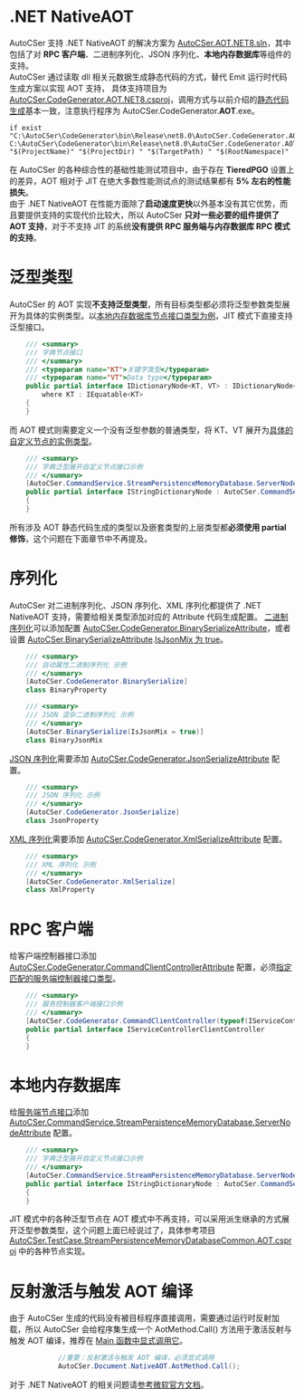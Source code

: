 ﻿# .NET NativeAOT
AutoCSer 支持 .NET NativeAOT 的解决方案为 [AutoCSer.AOT.NET8.sln](https://github.com/AutoCSer/AutoCSer2/blob/main/AutoCSer.AOT.NET8.sln)，其中包括了对 **RPC 客户端**、二进制序列化、JSON 序列化、**本地内存数据库**等组件的支持。  
AutoCSer 通过读取 dll 相关元数据生成静态代码的方式，替代 Emit 运行时代码生成方案以实现 AOT 支持， 具体支持项目为 [AutoCSer.CodeGenerator.AOT.NET8.csproj](https://github.com/AutoCSer/AutoCSer2/tree/main/AutoCSer/CodeGenerator)，调用方式与以前介绍的[静态代码生成](https://github.com/AutoCSer/AutoCSer2/blob/main/Document/05.CodeGenerator/05.CodeGenerator.Eng.md)基本一致，注意执行程序为 AutoCSer.CodeGenerator.**AOT**.exe。
``` text
if exist "C:\AutoCSer\CodeGenerator\bin\Release\net8.0\AutoCSer.CodeGenerator.AOT.exe" C:\AutoCSer\CodeGenerator\bin\Release\net8.0\AutoCSer.CodeGenerator.AOT.exe "$(ProjectName)" "$(ProjectDir) " "$(TargetPath) " "$(RootNamespace)"
```
在 AutoCSer 的各种综合性的基础性能测试项目中，由于存在 **TieredPGO** 设置上的差异，AOT 相对于 JIT 在绝大多数性能测试点的测试结果都有 **5% 左右的性能损失**。  
由于 .NET NativeAOT 在性能方面除了**启动速度更快**以外基本没有其它优势，而且要提供支持的实现代价比较大，所以 AutoCSer **只对一些必要的组件提供了 AOT 支持**，对于不支持 JIT 的系统**没有提供 RPC 服务端与内存数据库 RPC 模式的支持**。
# 泛型类型
AutoCSer 的 AOT 实现**不支持泛型类型**，所有目标类型都必须将泛型参数类型展开为具体的实例类型。以[本地内存数据库节点接口类型为例](https://github.com/AutoCSer/AutoCSer2/blob/main/Application/StreamPersistenceMemoryDatabase/Node/IDictionaryNode.cs)，JIT 模式下直接支持泛型接口。
``` csharp
    /// <summary>
    /// 字典节点接口
    /// </summary>
    /// <typeparam name="KT">关键字类型</typeparam>
    /// <typeparam name="VT">Data type</typeparam>
    public partial interface IDictionaryNode<KT, VT> : IDictionaryNode<KT, VT, KeyValue<KT, VT>>
        where KT : IEquatable<KT>
    {
    }
```
而 AOT 模式则需要定义一个没有泛型参数的普通类型，将 KT、VT 展开为[具体的自定义节点的实例类型](https://github.com/AutoCSer/AutoCSer2/blob/main/Document/12.NativeAOT/MemoryDatabaseLocalService/IStringDictionaryNode.cs)。
``` csharp
    /// <summary>
    /// 字典泛型展开自定义节点接口示例
    /// </summary>
    [AutoCSer.CommandService.StreamPersistenceMemoryDatabase.ServerNode]
    public partial interface IStringDictionaryNode : AutoCSer.CommandService.StreamPersistenceMemoryDatabase.IDictionaryNode<string, string>
    {
    }
```
所有涉及 AOT 静态代码生成的类型以及嵌套类型的上层类型都**必须使用 partial 修饰**，这个问题在下面章节中不再提及。
# 序列化
AutoCSer 对二进制序列化、JSON 序列化、XML 序列化都提供了 .NET NativeAOT 支持，需要给相关类型添加对应的 Attribute 代码生成配置。
[二进制序列化](https://github.com/AutoCSer/AutoCSer2/blob/main/Document/12.NativeAOT/DataSerialize/BinaryProperty.cs)可以添加配置 [AutoCSer.CodeGenerator.BinarySerializeAttribute](https://github.com/AutoCSer/AutoCSer2/blob/main/AutoCSer/BinarySerialize/CodeGenerator/BinarySerializeAttribute.cs)，或者设置 [AutoCSer.BinarySerializeAttribute](https://github.com/AutoCSer/AutoCSer2/blob/main/AutoCSer/BinarySerialize/BinarySerializeAttribute.cs).[IsJsonMix 为 true](https://github.com/AutoCSer/AutoCSer2/blob/main/Document/12.NativeAOT/DataSerialize/BinaryJsonMix.cs)。
``` csharp
    /// <summary>
    /// 自动属性二进制序列化 示例
    /// </summary>
    [AutoCSer.CodeGenerator.BinarySerialize]
    class BinaryProperty
```
``` csharp
    /// <summary>
    /// JSON 混杂二进制序列化 示例
    /// </summary>
    [AutoCSer.BinarySerialize(IsJsonMix = true)]
    class BinaryJsonMix
```
[JSON 序列化](https://github.com/AutoCSer/AutoCSer2/blob/main/Document/12.NativeAOT/DataSerialize/JsonProperty.cs)需要添加 [AutoCSer.CodeGenerator.JsonSerializeAttribute](https://github.com/AutoCSer/AutoCSer2/blob/main/AutoCSer/Json/CodeGenerator/JsonSerializeAttribute.cs) 配置。
``` csharp
    /// <summary>
    /// JSON 序列化 示例
    /// </summary>
    [AutoCSer.CodeGenerator.JsonSerialize]
    class JsonProperty
```
[XML 序列化](https://github.com/AutoCSer/AutoCSer2/blob/main/Document/12.NativeAOT/DataSerialize/XmlProperty.cs)需要添加 [AutoCSer.CodeGenerator.XmlSerializeAttribute](https://github.com/AutoCSer/AutoCSer2/blob/main/AutoCSer/Extensions/Xml/CodeGenerator/XmlSerializeAttribute.cs) 配置。
``` csharp
    /// <summary>
    /// XML 序列化 示例
    /// </summary>
    [AutoCSer.CodeGenerator.XmlSerialize]
    class XmlProperty
```
# RPC 客户端
给客户端控制器接口添加 [AutoCSer.CodeGenerator.CommandClientControllerAttribute](https://github.com/AutoCSer/AutoCSer2/blob/main/AutoCSer/Net/CommandServer/CodeGenerator/CommandClientControllerAttribute.cs) 配置，必须[指定匹配的服务端控制器接口类型](https://github.com/AutoCSer/AutoCSer2/blob/main/Document/12.NativeAOT/Service/IServiceControllerClientController.cs)。
``` csharp
    /// <summary>
    /// 服务控制器客户端接口示例
    /// </summary>
    [AutoCSer.CodeGenerator.CommandClientController(typeof(IServiceController))]
    public partial interface IServiceControllerClientController
    {
    }
```
# 本地内存数据库
给[服务端节点接口](https://github.com/AutoCSer/AutoCSer2/blob/main/Document/12.NativeAOT/MemoryDatabaseLocalService/IStringDictionaryNode.cs)添加 [AutoCSer.CommandService.StreamPersistenceMemoryDatabase.ServerNodeAttribute](https://github.com/AutoCSer/AutoCSer2/blob/main/Application/StreamPersistenceMemoryDatabase/Server/ServerNodeAttribute.cs) 配置。
``` csharp
    /// <summary>
    /// 字典泛型展开自定义节点接口示例
    /// </summary>
    [AutoCSer.CommandService.StreamPersistenceMemoryDatabase.ServerNode]
    public partial interface IStringDictionaryNode : AutoCSer.CommandService.StreamPersistenceMemoryDatabase.IDictionaryNode<string, string>
    {
    }
```
JIT 模式中的各种泛型节点在 AOT 模式中不再支持，可以采用派生继承的方式展开泛型参数类型，这个问题上面已经说过了，具体参考项目 [AutoCSer.TestCase.StreamPersistenceMemoryDatabaseCommon.AOT.csproj](https://github.com/AutoCSer/AutoCSer2/tree/main/TestCase/StreamPersistenceMemoryDatabase/Common) 中的各种节点实现。
# 反射激活与触发 AOT 编译
由于 AutoCSer 生成的代码没有被目标程序直接调用，需要通过运行时反射加载，所以 AutoCSer 会给程序集生成一个 AotMethod.Call() 方法用于激活反射与触发 AOT 编译，推荐在 [Main 函数中显式调用它](https://github.com/AutoCSer/AutoCSer2/blob/main/Document/12.NativeAOT/Program.AOT.cs)。
``` csharp
            //重要：反射激活与触发 AOT 编译，必须显式调用
            AutoCSer.Document.NativeAOT.AotMethod.Call();
```
对于 .NET NativeAOT 的相关问题请[参考微软官方文档](https://learn.microsoft.com/zh-cn/dotnet/core/deploying/native-aot/)。